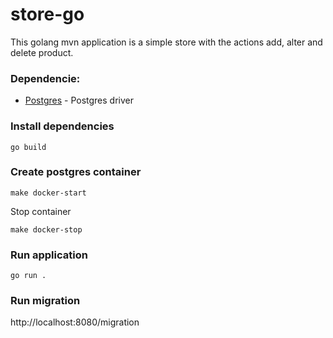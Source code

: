 # store-go

This golang mvn application is a simple store with the actions add, alter and delete product.

### Dependencie:

- [Postgres](github.com/lib/pq) - Postgres driver

### Install dependencies
``` 
go build
``` 

### Create postgres container
``` 
make docker-start
``` 
Stop container
``` 
make docker-stop
``` 

### Run application
``` 
go run .
```

### Run migration
http://localhost:8080/migration
